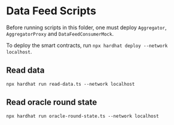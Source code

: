 # Data Feed Scripts

Before running scripts in this folder, one must deploy `Aggregator`, `AggregatorProxy` and `DataFeedConsumerMock`.

To deploy the smart contracts, run `npx hardhat deploy --network localhost`.

## Read data

```shell
npx hardhat run read-data.ts --network localhost
```

## Read oracle round state

```shell
npx hardhat run oracle-round-state.ts --network localhost
```
